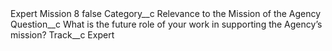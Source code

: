 <?xml version="1.0" encoding="UTF-8"?>
<CustomMetadata xmlns="http://soap.sforce.com/2006/04/metadata" xmlns:xsi="http://www.w3.org/2001/XMLSchema-instance" xmlns:xsd="http://www.w3.org/2001/XMLSchema">
    <label>Expert Mission 8</label>
    <protected>false</protected>
    <values>
        <field>Category__c</field>
        <value xsi:type="xsd:string">Relevance to the Mission of the Agency</value>
    </values>
    <values>
        <field>Question__c</field>
        <value xsi:type="xsd:string">What is the future role of your work in supporting the Agency’s mission?</value>
    </values>
    <values>
        <field>Track__c</field>
        <value xsi:type="xsd:string">Expert</value>
    </values>
</CustomMetadata>

